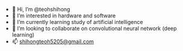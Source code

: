 - 👋 Hi, I’m @teohshihong
- 👀 I’m interested in hardware and software
- 🌱 I’m currently learning study of artificial intelligence 
- 💞️ I’m looking to collaborate on convolutional neural network (deep learning)
- 📫 shihongteoh5205@gmail.com

<!---
teohshihong/teohshihong is a ✨ special ✨ repository because its `README.md` (this file) appears on your GitHub profile.
You can click the Preview link to take a look at your changes.
--->
